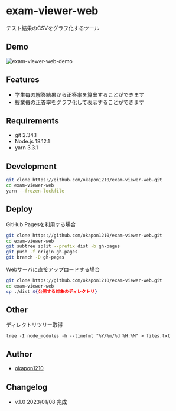 # exam-viewer-web

テスト結果のCSVをグラフ化するツール

## Demo

![exam-viewer-web-demo](https://user-images.githubusercontent.com/51781063/211185859-c90aad9c-02e6-4808-bfa2-babe5a47c77f.gif)

## Features

- 学生毎の解答結果から正答率を算出することができます
- 授業毎の正答率をグラフ化して表示することができます

## Requirements

- git 2.34.1
- Node.js 18.12.1
- yarn 3.3.1

## Development

```bash
git clone https://github.com/okapon1210/exam-viewer-web.git
cd exam-viewer-web
yarn --frozen-lockfile
```

## Deploy

GitHub Pagesを利用する場合

```bash
git clone https://github.com/okapon1210/exam-viewer-web.git
cd exam-viewer-web
git subtree split --prefix dist -b gh-pages
git push -f origin gh-pages
git branch -D gh-pages
```

Webサーバに直接アップロードする場合

```bash
git clone https://github.com/okapon1210/exam-viewer-web.git
cd exam-viewer-web
cp ./dist ${公開する対象のディレクトリ}
```

## Other

ディレクトリツリー取得
```
tree -I node_modules -h --timefmt "%Y/%m/%d %H:%M" > files.txt
```

## Author

- [okapon1210](https://github.com/okapon1210)


## Changelog

- v.1.0 2023/01/08 完成
